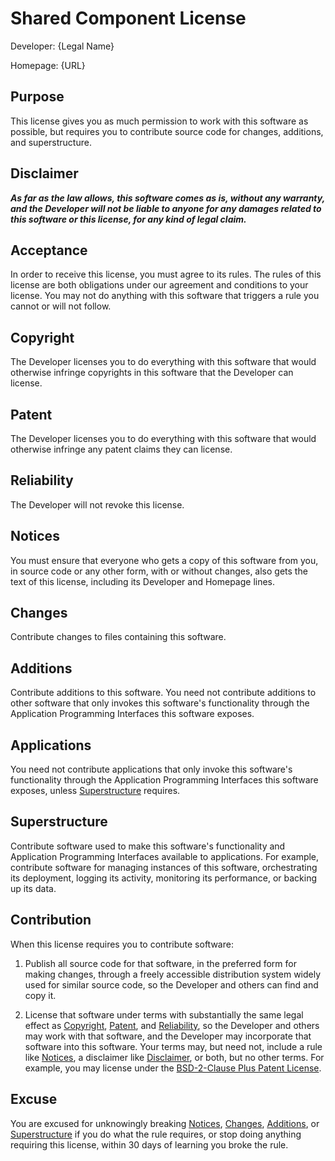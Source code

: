 # Shared Component License

Developer: {Legal Name}

Homepage: {URL}

## Purpose

This license gives you as much permission to work with this software as possible, but requires you to contribute source code for changes, additions, and superstructure.

## Disclaimer

***As far as the law allows, this software comes as is, without any warranty, and the Developer will not be liable to anyone for any damages related to this software or this license, for any kind of legal claim.***

## Acceptance

In order to receive this license, you must agree to its rules.  The rules of this license are both obligations under our agreement and conditions to your license.  You may not do anything with this software that triggers a rule you cannot or will not follow.

## Copyright

The Developer licenses you to do everything with this software that would otherwise infringe copyrights in this software that the Developer can license.

## Patent

The Developer licenses you to do everything with this software that would otherwise infringe any patent claims they can license.

## Reliability

The Developer will not revoke this license.

## Notices

You must ensure that everyone who gets a copy of this software from you, in source code or any other form, with or without changes, also gets the text of this license, including its Developer and Homepage lines.

## Changes

Contribute changes to files containing this software.

## Additions

Contribute additions to this software.  You need not contribute additions to other software that only invokes this software's functionality through the Application Programming Interfaces this software exposes.

## Applications

You need not contribute applications that only invoke this software's functionality through the Application Programming Interfaces this software exposes, unless [Superstructure](#superstructure) requires.

## Superstructure

Contribute software used to make this software's functionality and Application Programming Interfaces available to applications.  For example, contribute software for managing instances of this software, orchestrating its deployment, logging its activity, monitoring its performance, or backing up its data.

## Contribution

When this license requires you to contribute software:

1.  Publish all source code for that software, in the preferred form for making changes, through a freely accessible distribution system widely used for similar source code, so the Developer and others can find and copy it.

2.  License that software under terms with substantially the same legal effect as [Copyright](#copyright), [Patent](#patent), and [Reliability](#reliability), so the Developer and others may work with that software, and the Developer may incorporate that software into this software.  Your terms may, but need not, include a rule like [Notices](#notices), a disclaimer like [Disclaimer](#disclaimer), or both, but no other terms.  For example, you may license under the [BSD-2-Clause Plus Patent License](https://spdx.org/licenses/BSD-2-Clause-Patent.html).

## Excuse

You are excused for unknowingly breaking [Notices](#notices), [Changes](#changes), [Additions](#additions), or [Superstructure](#superstructure) if you do what the rule requires, or stop doing anything requiring this license, within 30 days of learning you broke the rule.
